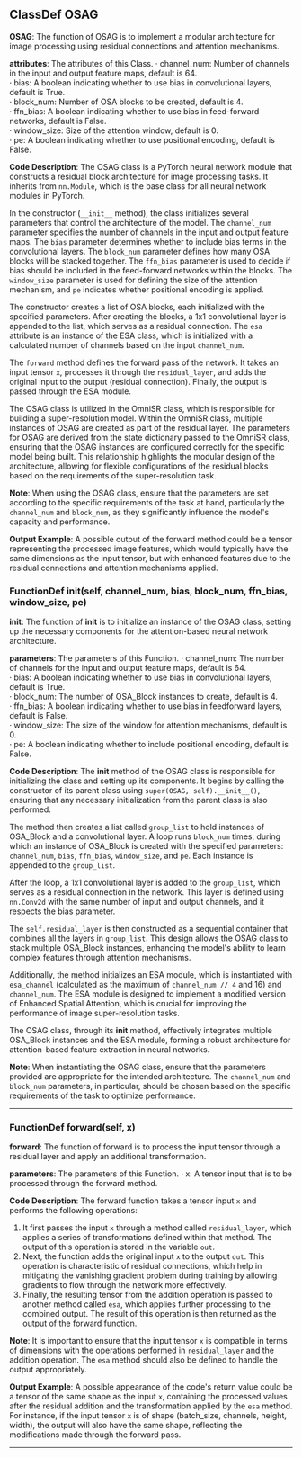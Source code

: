 ## ClassDef OSAG
**OSAG**: The function of OSAG is to implement a modular architecture for image processing using residual connections and attention mechanisms.

**attributes**: The attributes of this Class.
· channel_num: Number of channels in the input and output feature maps, default is 64.  
· bias: A boolean indicating whether to use bias in convolutional layers, default is True.  
· block_num: Number of OSA blocks to be created, default is 4.  
· ffn_bias: A boolean indicating whether to use bias in feed-forward networks, default is False.  
· window_size: Size of the attention window, default is 0.  
· pe: A boolean indicating whether to use positional encoding, default is False.  

**Code Description**: The OSAG class is a PyTorch neural network module that constructs a residual block architecture for image processing tasks. It inherits from `nn.Module`, which is the base class for all neural network modules in PyTorch. 

In the constructor (`__init__` method), the class initializes several parameters that control the architecture of the model. The `channel_num` parameter specifies the number of channels in the input and output feature maps. The `bias` parameter determines whether to include bias terms in the convolutional layers. The `block_num` parameter defines how many OSA blocks will be stacked together. The `ffn_bias` parameter is used to decide if bias should be included in the feed-forward networks within the blocks. The `window_size` parameter is used for defining the size of the attention mechanism, and `pe` indicates whether positional encoding is applied.

The constructor creates a list of OSA blocks, each initialized with the specified parameters. After creating the blocks, a 1x1 convolutional layer is appended to the list, which serves as a residual connection. The `esa` attribute is an instance of the ESA class, which is initialized with a calculated number of channels based on the input `channel_num`.

The `forward` method defines the forward pass of the network. It takes an input tensor `x`, processes it through the `residual_layer`, and adds the original input to the output (residual connection). Finally, the output is passed through the ESA module.

The OSAG class is utilized in the OmniSR class, which is responsible for building a super-resolution model. Within the OmniSR class, multiple instances of OSAG are created as part of the residual layer. The parameters for OSAG are derived from the state dictionary passed to the OmniSR class, ensuring that the OSAG instances are configured correctly for the specific model being built. This relationship highlights the modular design of the architecture, allowing for flexible configurations of the residual blocks based on the requirements of the super-resolution task.

**Note**: When using the OSAG class, ensure that the parameters are set according to the specific requirements of the task at hand, particularly the `channel_num` and `block_num`, as they significantly influence the model's capacity and performance.

**Output Example**: A possible output of the forward method could be a tensor representing the processed image features, which would typically have the same dimensions as the input tensor, but with enhanced features due to the residual connections and attention mechanisms applied.
### FunctionDef __init__(self, channel_num, bias, block_num, ffn_bias, window_size, pe)
**__init__**: The function of __init__ is to initialize an instance of the OSAG class, setting up the necessary components for the attention-based neural network architecture.

**parameters**: The parameters of this Function.
· channel_num: The number of channels for the input and output feature maps, default is 64.  
· bias: A boolean indicating whether to use bias in convolutional layers, default is True.  
· block_num: The number of OSA_Block instances to create, default is 4.  
· ffn_bias: A boolean indicating whether to use bias in feedforward layers, default is False.  
· window_size: The size of the window for attention mechanisms, default is 0.  
· pe: A boolean indicating whether to include positional encoding, default is False.  

**Code Description**: The __init__ method of the OSAG class is responsible for initializing the class and setting up its components. It begins by calling the constructor of its parent class using `super(OSAG, self).__init__()`, ensuring that any necessary initialization from the parent class is also performed.

The method then creates a list called `group_list` to hold instances of OSA_Block and a convolutional layer. A loop runs `block_num` times, during which an instance of OSA_Block is created with the specified parameters: `channel_num`, `bias`, `ffn_bias`, `window_size`, and `pe`. Each instance is appended to the `group_list`.

After the loop, a 1x1 convolutional layer is added to the `group_list`, which serves as a residual connection in the network. This layer is defined using `nn.Conv2d` with the same number of input and output channels, and it respects the bias parameter.

The `self.residual_layer` is then constructed as a sequential container that combines all the layers in `group_list`. This design allows the OSAG class to stack multiple OSA_Block instances, enhancing the model's ability to learn complex features through attention mechanisms.

Additionally, the method initializes an ESA module, which is instantiated with `esa_channel` (calculated as the maximum of `channel_num // 4` and 16) and `channel_num`. The ESA module is designed to implement a modified version of Enhanced Spatial Attention, which is crucial for improving the performance of image super-resolution tasks.

The OSAG class, through its __init__ method, effectively integrates multiple OSA_Block instances and the ESA module, forming a robust architecture for attention-based feature extraction in neural networks.

**Note**: When instantiating the OSAG class, ensure that the parameters provided are appropriate for the intended architecture. The `channel_num` and `block_num` parameters, in particular, should be chosen based on the specific requirements of the task to optimize performance.
***
### FunctionDef forward(self, x)
**forward**: The function of forward is to process the input tensor through a residual layer and apply an additional transformation.

**parameters**: The parameters of this Function.
· x: A tensor input that is to be processed through the forward method.

**Code Description**: The forward function takes a tensor input `x` and performs the following operations:
1. It first passes the input `x` through a method called `residual_layer`, which applies a series of transformations defined within that method. The output of this operation is stored in the variable `out`.
2. Next, the function adds the original input `x` to the output `out`. This operation is characteristic of residual connections, which help in mitigating the vanishing gradient problem during training by allowing gradients to flow through the network more effectively.
3. Finally, the resulting tensor from the addition operation is passed to another method called `esa`, which applies further processing to the combined output. The result of this operation is then returned as the output of the forward function.

**Note**: It is important to ensure that the input tensor `x` is compatible in terms of dimensions with the operations performed in `residual_layer` and the addition operation. The `esa` method should also be defined to handle the output appropriately.

**Output Example**: A possible appearance of the code's return value could be a tensor of the same shape as the input `x`, containing the processed values after the residual addition and the transformation applied by the `esa` method. For instance, if the input tensor `x` is of shape (batch_size, channels, height, width), the output will also have the same shape, reflecting the modifications made through the forward pass.
***
